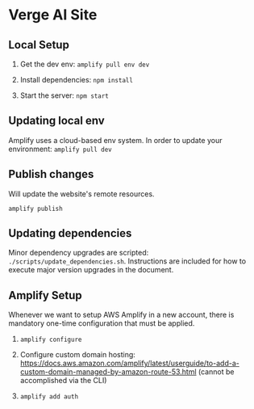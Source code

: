 # Verge AI Site

## Local Setup

1) Get the dev env: `amplify pull env dev`

1) Install dependencies: `npm install`

1) Start the server: `npm start`

## Updating local env

Amplify uses a cloud-based env system. In order to update your environment: `amplify pull dev`

## Publish changes

Will update the website's remote resources.

```
amplify publish
```

## Updating dependencies

Minor dependency upgrades are scripted: `./scripts/update_dependencies.sh`. Instructions are included for how to execute major version upgrades in the document.

## Amplify Setup

Whenever we want to setup AWS Amplify in a new account, there is mandatory one-time configuration that must be applied.

1) `amplify configure`

1) Configure custom domain hosting: https://docs.aws.amazon.com/amplify/latest/userguide/to-add-a-custom-domain-managed-by-amazon-route-53.html (cannot be accomplished via the CLI)

1) `amplify add auth`
